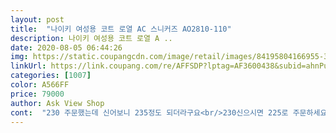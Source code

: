 ```yaml
---
layout: post 
title:  "나이키 여성용 코트 로열 AC 스니커즈 AO2810-110" 
description: 나이키 여성용 코트 로열 A ..
date: 2020-08-05 06:44:26 
img: https://static.coupangcdn.com/image/retail/images/84195804166955-3664f0c6-1395-4571-b97b-67e22748417e.jpg 
linkUrl: https://link.coupang.com/re/AFFSDP?lptag=AF3600438&subid=ahnPublicAsk&pageKey=1653124003&itemId=2816515127&vendorItemId=70806023590&traceid=V0-113-66d95f6c653b8417 
categories: [1007] 
color: A566FF 
price: 79000 
author: Ask View Shop 
cont:  "230 주문했는데 신어보니 235정도 되더라구요<br/>230신으시면 225로 주문하세요<br/>깔끔하고 예뻐요<br/>디자인 이뻐요<br/>배송총알같아왔어요 ㅋ245신켜는데 좀 커요 신발 예뻐요  저렴하게 샀어  감사감사해영<br/>사이즈가 조금 크게 나왔네요<br/>역시 로켓배송이네요<br/>오전에 받아서 교환 신청했는데 4시간만에 교환 물건이 와서 깜짝 놀랐어요<br/>" 
---
```

